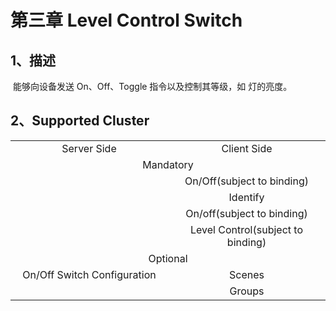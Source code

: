 # 第三章 Level Control Switch

## 1、描述

​	能够向设备发送 On、Off、Toggle 指令以及控制其等级，如 灯的亮度。

## 2、Supported Cluster
<table>
   <tr align="center">
   	<td style="width:50%;">Server Side</td>
    <td style="width:50%;">Client Side</td>
   </tr>
   <tr align="center">
   	<td colspan="2">Mandatory</td>
   </tr>
   <tr align="center">
    <td></td>
    <td>On/Off(subject to binding)</td>
   </tr>
   <tr align="center">
    <td></td>
    <td>Identify</td>
   </tr>
   <tr align="center">
    <td></td>
    <td>On/off(subject to binding)</td>
   </tr>
   <tr align="center">
    <td></td>
    <td>Level Control(subject to binding)</td>
   </tr>
   <tr align="center">
   	<td colspan="2">Optional</td>
   </tr>
   <tr align="center"> 
       <td>On/Off Switch Configuration</td>
       <td>Scenes </td>
   </tr>
   <tr align="center"> 
       <td></td>
       <td>Groups</td>
   </tr>  
</table>
